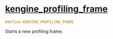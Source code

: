 # [kengine_profiling_frame](kengine_profiling_frame.hpp)

```cpp
#define KENGINE_PROFILING_FRAME
```

Starts a new profiling frame.
